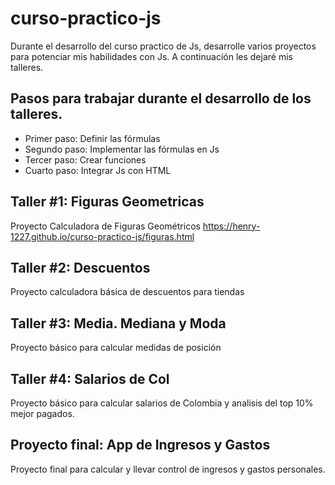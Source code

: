 # curso-practico-js

Durante el desarrollo del curso practico de Js, desarrolle varios proyectos para potenciar mis habilidades con Js. A continuación les dejaré mis talleres.

## Pasos para trabajar durante el desarrollo de los talleres.
- Primer paso: Definir las fórmulas
- Segundo paso: Implementar las fórmulas en Js
- Tercer paso: Crear funciones
- Cuarto paso: Integrar Js con HTML

## Taller #1: Figuras Geometricas

Proyecto Calculadora de Figuras Geométricos
https://henry-1227.github.io/curso-practico-js/figuras.html

## Taller #2: Descuentos
Proyecto calculadora básica de descuentos para tiendas


## Taller #3: Media. Mediana y Moda
Proyecto básico para calcular medidas de posición


## Taller #4: Salarios de Col
Proyecto básico para calcular salarios de Colombia y analisis del top 10% mejor pagados.

## Proyecto final: App de Ingresos y Gastos
Proyecto final para calcular y llevar control de ingresos y gastos personales.

